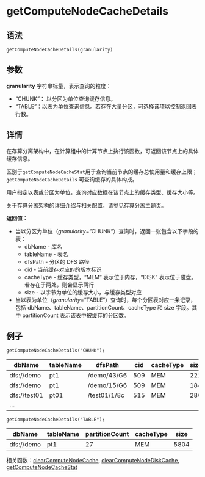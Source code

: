 # getComputeNodeCacheDetails

## 语法

`getComputeNodeCacheDetails(granularity)`

## 参数

**granularity** 字符串标量，表示查询的粒度：

* “CHUNK”： 以分区为单位查询缓存信息。
* “TABLE”：以表为单位查询信息。若存在大量分区，可选择该项以控制返回表行数。

## 详情

在存算分离架构中，在计算组中的计算节点上执行该函数，可返回该节点上的具体缓存信息。

区别于`getComputeNodeCacheStat`用于查询当前节点的缓存总使用量和缓存上限；`getComputeNodeCacheDetails`
可查询缓存的具体构成。

用户指定以表或分区为单位，查询对应数据在该节点上的缓存类型、缓存大小等。

关于存算分离架构的详细介绍与相关配置，请参见[存算分离](../../db_distr_comp/db/storage_compute_separation.md)主题页。

**返回值：**

* 当以分区为单位（*granularity*=”CHUNK”）查询时，返回一张包含以下字段的表：
  + dbName - 库名
  + tableName - 表名
  + dfsPath - 分区的 DFS 路径
  + cid - 当前缓存对应的的版本标识
  + cacheType - 缓存类型，“MEM” 表示位于内存，“DISK” 表示位于磁盘。若存在于两处，则会显示两行
  + size - 以字节为单位的缓存大小，与缓存类型对应
* 当以表为单位（*granularity*=”TABLE”）查询时，每个分区表对应一条记录，包括
  dbName、tableName、partitionCount、cacheType 和 size 字段。其中 partitionCount
  表示该表中被缓存的分区数。

## 例子

```
getComputeNodeCacheDetails("CHUNK");
```

| **dbName** | **tableName** | **dfsPath** | **cid** | **cacheType** | **size** |
| --- | --- | --- | --- | --- | --- |
| dfs://demo | pt1 | /demo/43/G6 | 509 | MEM | 222 |
| dfs://demo | pt1 | /demo/15/G6 | 509 | MEM | 184 |
| dfs://test01 | pt01 | /test01/1/8c | 515 | MEM | 280 |
| … |  |  |  |  |  |

```
getComputeNodeCacheDetails("TABLE");
```

| **dbName** | **tableName** | **partitionCount** | **cacheType** | **size** |
| --- | --- | --- | --- | --- |
| dfs://demo | pt1 | 27 | MEM | 5804 |

相关函数：[clearComputeNodeCache](../c/clearcomputenodecache.md), [clearComputeNodeDiskCache](../c/clearcomputenodediskcache.md),
[getComputeNodeCacheStat](getcomputenodecachestat.md)

